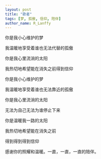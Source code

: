 ```yaml
---
layout: post
title: "歌者"
tags: [梦, 孤傲, 信仰, 陪伴]
author_name: R_Lanffy
---
```


你是我小心维护的梦

我温暖地享受着谁也无法代替的孤傲

你是我心里流淌的太阳

我热切地希望能在消失之前得到信仰



你是我小心维护的梦

我温暖地享受着谁也无法靠近的孤傲

你是我心里流淌的太阳

无法为自己无法为谁停止下来



你是温暖我一路的太阳

我热切地希望能在消失之前

得到得到得到信仰


感谢你的照耀和温暖。一直，一直，一直的陪伴。